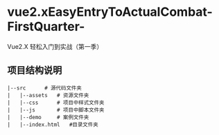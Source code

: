 # vue2.xEasyEntryToActualCombat-FirstQuarter-
Vue2.X 轻松入门到实战（第一季）

## 项目结构说明

```
|--src		# 源代码文件夹
|	|--assets	# 资源文件夹
|	|--css		# 项目中样式文件夹
|	|--js		# 项目中脚本文件夹
|	|--demo		# 案例文件夹
|	|--index.html	#目录文件夹

```

